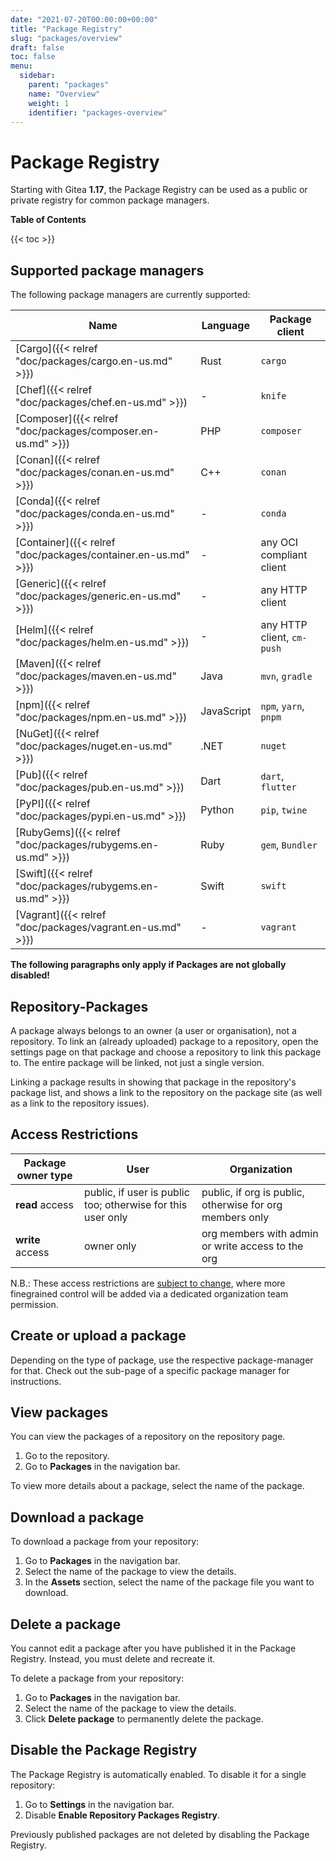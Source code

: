 ```yaml
---
date: "2021-07-20T00:00:00+00:00"
title: "Package Registry"
slug: "packages/overview"
draft: false
toc: false
menu:
  sidebar:
    parent: "packages"
    name: "Overview"
    weight: 1
    identifier: "packages-overview"
---
```


# Package Registry

Starting with Gitea **1.17**, the Package Registry can be used as a public or private registry for common package managers.

**Table of Contents**

{{< toc >}}

## Supported package managers

The following package managers are currently supported:

| Name | Language | Package client |
| ---- | -------- | -------------- |
| [Cargo]({{< relref "doc/packages/cargo.en-us.md" >}}) | Rust | `cargo` |
| [Chef]({{< relref "doc/packages/chef.en-us.md" >}}) | - | `knife` |
| [Composer]({{< relref "doc/packages/composer.en-us.md" >}}) | PHP | `composer` |
| [Conan]({{< relref "doc/packages/conan.en-us.md" >}}) | C++ | `conan` |
| [Conda]({{< relref "doc/packages/conda.en-us.md" >}}) | - | `conda` |
| [Container]({{< relref "doc/packages/container.en-us.md" >}}) | - | any OCI compliant client |
| [Generic]({{< relref "doc/packages/generic.en-us.md" >}}) | - | any HTTP client |
| [Helm]({{< relref "doc/packages/helm.en-us.md" >}}) | - | any HTTP client, `cm-push` |
| [Maven]({{< relref "doc/packages/maven.en-us.md" >}}) | Java | `mvn`, `gradle` |
| [npm]({{< relref "doc/packages/npm.en-us.md" >}}) | JavaScript | `npm`, `yarn`, `pnpm` |
| [NuGet]({{< relref "doc/packages/nuget.en-us.md" >}}) | .NET | `nuget` |
| [Pub]({{< relref "doc/packages/pub.en-us.md" >}}) | Dart | `dart`, `flutter` |
| [PyPI]({{< relref "doc/packages/pypi.en-us.md" >}}) | Python | `pip`, `twine` |
| [RubyGems]({{< relref "doc/packages/rubygems.en-us.md" >}}) | Ruby | `gem`, `Bundler` |
| [Swift]({{< relref "doc/packages/rubygems.en-us.md" >}}) | Swift | `swift` |
| [Vagrant]({{< relref "doc/packages/vagrant.en-us.md" >}}) | - | `vagrant` |

**The following paragraphs only apply if Packages are not globally disabled!**

## Repository-Packages

A package always belongs to an owner (a user or organisation), not a repository.
To link an (already uploaded) package to a repository, open the settings page
on that package and choose a repository to link this package to.
The entire package will be linked, not just a single version.

Linking a package results in showing that package in the repository's package list,
and shows a link to the repository on the package site (as well as a link to the repository issues).

## Access Restrictions

| Package owner type | User | Organization |
|--------------------|------|--------------|
| **read** access    | public, if user is public too; otherwise for this user only | public, if org is public, otherwise for org members only |
| **write** access   | owner only | org members with admin or write access to the org |

N.B.: These access restrictions are [subject to change](https://github.com/go-gitea/gitea/issues/19270), where more finegrained control will be added via a dedicated organization team permission.

## Create or upload a package

Depending on the type of package, use the respective package-manager for that. Check out the sub-page of a specific package manager for instructions.

## View packages

You can view the packages of a repository on the repository page.

1. Go to the repository.
1. Go to **Packages** in the navigation bar.

To view more details about a package, select the name of the package.

## Download a package

To download a package from your repository:

1. Go to **Packages** in the navigation bar.
1. Select the name of the package to view the details.
1. In the **Assets** section, select the name of the package file you want to download.

## Delete a package

You cannot edit a package after you have published it in the Package Registry. Instead, you
must delete and recreate it.

To delete a package from your repository:

1. Go to **Packages** in the navigation bar.
1. Select the name of the package to view the details.
1. Click **Delete package** to permanently delete the package.

## Disable the Package Registry

The Package Registry is automatically enabled. To disable it for a single repository:

1. Go to **Settings** in the navigation bar.
1. Disable **Enable Repository Packages Registry**.

Previously published packages are not deleted by disabling the Package Registry.
